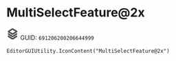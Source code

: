 # MultiSelectFeature@2x
![](/img/MultiSelectFeature@2x.png)
GUID: `691206200206644999`
```
EditorGUIUtility.IconContent("MultiSelectFeature@2x")
```

